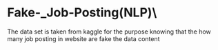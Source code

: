 # Fake-_Job-Posting(NLP)\
The data set is taken from kaggle  for the purpose knowing that the how many job posting in website are fake 
the data content
